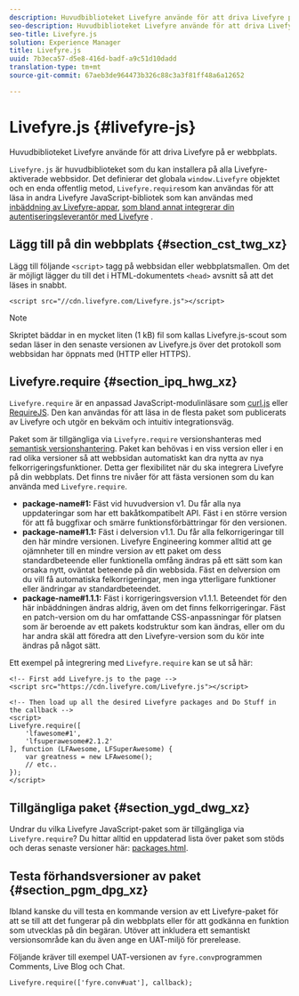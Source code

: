 ```yaml
---
description: Huvudbiblioteket Livefyre använde för att driva Livefyre på er webbplats.
seo-description: Huvudbiblioteket Livefyre använde för att driva Livefyre på er webbplats.
seo-title: Livefyre.js
solution: Experience Manager
title: Livefyre.js
uuid: 7b3eca57-d5e8-416d-badf-a9c51d10dadd
translation-type: tm+mt
source-git-commit: 67aeb3de964473b326c88c3a3f81ff48a6a12652

---
```



# Livefyre.js {#livefyre-js}

Huvudbiblioteket Livefyre använde för att driva Livefyre på er webbplats.

`Livefyre.js` är huvudbiblioteket som du kan installera på alla Livefyre-aktiverade webbsidor. Det definierar det globala `window.Livefyre` objektet och en enda offentlig metod, `Livefyre.require`som kan användas för att läsa in andra Livefyre JavaScript-bibliotek som kan användas med [inbäddning av Livefyre-appar](/help/implementation/c-getting-started/c-implementation-process/c-using-livefyre.js-to-create-customize-and-use-apps-on-your-site.md), [som bland annat integrerar din autentiseringsleverantör med Livefyre](/help/implementation/t-about-identity-integration/t-about-identity-integration.md) .

## Lägg till på din webbplats {#section_cst_twg_xz}

Lägg till följande `<script>` tagg på webbsidan eller webbplatsmallen. Om det är möjligt lägger du till det i HTML-dokumentets `<head>` avsnitt så att det läses in snabbt.

```
<script src="//cdn.livefyre.com/Livefyre.js"></script>
```

>[!NOTE]
>
>Skriptet bäddar in en mycket liten (1 kB) fil som kallas Livefyre.js-scout som sedan läser in den senaste versionen av Livefyre.js över det protokoll som webbsidan har öppnats med (HTTP eller HTTPS).

## Livefyre.require {#section_ipq_hwg_xz}

`Livefyre.require` är en anpassad JavaScript-modulinläsare som [curl.js](https://github.com/cujojs/curl) eller [RequireJS](https://requirejs.org/). Den kan användas för att läsa in de flesta paket som publicerats av Livefyre och utgör en bekväm och intuitiv integrationsväg.

Paket som är tillgängliga via `Livefyre.require` versionshanteras med [semantisk versionshantering](https://semver.org/). Paket kan behövas i en viss version eller i en rad olika versioner så att webbsidan automatiskt kan dra nytta av nya felkorrigeringsfunktioner. Detta ger flexibilitet när du ska integrera Livefyre på din webbplats. Det finns tre nivåer för att fästa versionen som du kan använda med `Livefyre.require`.

* **package-name#1:** Fäst vid huvudversion v1. Du får alla nya uppdateringar som har ett bakåtkompatibelt API. Fäst i en större version för att få buggfixar och smärre funktionsförbättringar för den versionen.
* **package-name#1.1:** Fäst i delversion v1.1. Du får alla felkorrigeringar till den här mindre versionen. Livefyre Engineering kommer alltid att ge ojämnheter till en mindre version av ett paket om dess standardbeteende eller funktionella omfång ändras på ett sätt som kan orsaka nytt, oväntat beteende på din webbsida. Fäst en delversion om du vill få automatiska felkorrigeringar, men inga ytterligare funktioner eller ändringar av standardbeteendet.
* **package-name#1.1.1:** Fäst i korrigeringsversion v1.1.1. Beteendet för den här inbäddningen ändras aldrig, även om det finns felkorrigeringar. Fäst en patch-version om du har omfattande CSS-anpassningar för platsen som är beroende av ett pakets kodstruktur som kan ändras, eller om du har andra skäl att föredra att den Livefyre-version som du kör inte ändras på något sätt.

Ett exempel på integrering med `Livefyre.require` kan se ut så här:

```
<!-- First add Livefyre.js to the page --> 
<script src="https://cdn.livefyre.com/Livefyre.js"></script> 
  
<!-- Then load up all the desired Livefyre packages and Do Stuff in the callback --> 
<script> 
Livefyre.require([ 
    'lfawesome#1', 
    'lfsuperawesome#2.1.2' 
], function (LFAwesome, LFSuperAwesome) { 
    var greatness = new LFAwesome(); 
    // etc.. 
}); 
</script>
```

## Tillgängliga paket {#section_ygd_dwg_xz}

Undrar du vilka Livefyre JavaScript-paket som är tillgängliga via `Livefyre.require`? Du hittar alltid en uppdaterad lista över paket som stöds och deras senaste versioner här: [packages.html](https://cdn.livefyre.com/packages.html).

## Testa förhandsversioner av paket {#section_pgm_dpg_xz}

Ibland kanske du vill testa en kommande version av ett Livefyre-paket för att se till att det fungerar på din webbplats eller för att godkänna en funktion som utvecklas på din begäran. Utöver att inkludera ett semantiskt versionsområde kan du även ange en UAT-miljö för prerelease.

Följande kräver till exempel UAT-versionen av `fyre.conv`programmen Comments, Live Blog och Chat.

```
Livefyre.require(['fyre.conv#uat'], callback); 
```
